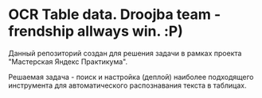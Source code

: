 # OCR Table data. Droojba team - frendship allways win. :Р)
Данный репозиторий создан для решения задачи в рамках проекта "Мастерская Яндекс Практикума".

Решаемая задача - поиск и настройка (деплой) наиболее подходящего инструмента для автоматического распознавания текста в таблицах.
